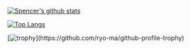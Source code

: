 <!--
**SpeakInCode/SpeakInCode** is a ✨ _special_ ✨ repository because its `README.md` (this file) appears on your GitHub profile.

Here are some ideas to get you started:

- 🔭 I’m currently working on ...
- 🌱 I’m currently learning ...
- 👯 I’m looking to collaborate on ...
- 🤔 I’m looking for help with ...
- 💬 Ask me about ...
- 📫 How to reach me: ...
- 😄 Pronouns: ...
- ⚡ Fun fact: ...
-->

[![Spencer's github stats](https://github-readme-stats.vercel.app/api?username=SpeakInCode&count_private=true&show_icons=true&theme=radical&show_owner=true)](https://github.com/SpeakInCode)

[![Top Langs](https://github-readme-stats.vercel.app/api/top-langs/?username=SpeakInCode&theme=radical)](https://github.com/anuraghazra/github-readme-stats)

[![trophy](https://github-profile-trophy.vercel.app/?username=SpeakInCode&margin-w=25&margin-h=25&theme=radical&rank=-C,-?)](https://github.com/ryo-ma/github-profile-trophy)

